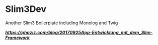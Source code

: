 # Slim3Dev
Another Slim3 Boilerplate including Monolog and Twig

___https://phaziz.com/blog/20170925App-Entwicklung_mit_dem_Slim-Framework___
